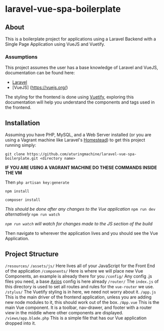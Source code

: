 # laravel-vue-spa-boilerplate

## About

This is a boilerplate project for applications using a Laravel Backend with a Single Page Application using VueJS and Vuetify.

### Assumptions
This project assumes the user has a base knowledge of Laravel and VueJS, documentation can be found here:
* [Laravel](https://laravel.com/)
* [VueJS] (https://vuejs.org/)

The styling for the frontend is done using [Vuetify](https://vuetifyjs.com/), exploring this documentation will help you understand the components and tags used in the frontend.

## Installation
Assuming you have PHP, MySQL, and a Web Server installed (or you are using a Vagrant machine like Laravel's [Homestead](https://laravel.com/docs/5.5/homestead)) to get this project running simply:

`git clone https://github.com/aturingmachine/laravel-vue-spa-boilerplate.git <directory name>`

**IF YOU ARE USING A VAGRANT MACHINE DO THESE COMMANDS INSIDE THE VM**

Then
`php artisan key:generate`

`npm install`

`composer install`

_This should be done after any changes to the Vue application_
`npm run dev` _alternatively_ `npm run watch`

_`npm run watch` will watch for changes made to the JS section of the build_

Then navigate to wherever the application lives and you should see the Vue Application.

## Project Structure

`/resources/`
  `/assets/js/` Here lives all of your JavaScript for the Front End of the application
    `/components/` Here is where we will place new Vue Components, an example is already there for you
    `/config/` Any config .js files you need, a base [Axios](https://github.com/axios/axios) config is here already
    `/router/` The `index.js` of this directory is used to set all routes and rules for the `vue-router` we use.
    `/stylus/` The Vuetify styling is in here, we need not worry about it.
    `/app.js` This is the main driver of the frontend application, unless you are adding new node modules to it, this should work out of the box.
    `/App.vue` This is the main Vue component. It is a toolbar, nav-drawer, and footer with a router view in the middle where other components are displayed.
  `/views/app.blade.php` This is a simple file that has our Vue application dropped into it.